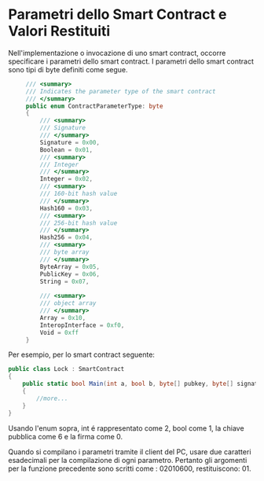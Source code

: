 # Parametri dello Smart Contract e Valori Restituiti

Nell'implementazione o invocazione di uno smart contract, occorre specificare i parametri dello smart contract. I parametri dello smart contract sono tipi di byte definiti come segue.

```c#
     /// <summary>
     /// Indicates the parameter type of the smart contract
     /// </summary>
     public enum ContractParameterType: byte
     {
         /// <summary>
         /// Signature
         /// </summary>
         Signature = 0x00,
         Boolean = 0x01,
         /// <summary>
         /// Integer
         /// </summary>
         Integer = 0x02,
         /// <summary>
         /// 160-bit hash value
         /// </summary>
         Hash160 = 0x03,
         /// <summary>
         /// 256-bit hash value
         /// </summary>
         Hash256 = 0x04,
         /// <summary>
         /// byte array
         /// </summary>
         ByteArray = 0x05,
         PublicKey = 0x06,
         String = 0x07,
         
         /// <summary>
         /// object array
         /// </summary>
         Array = 0x10,
         InteropInterface = 0xf0,   
         Void = 0xff
     }
```
Per esempio, per lo smart contract seguente:

```c#
public class Lock : SmartContract
{
    public static bool Main(int a, bool b, byte[] pubkey, byte[] signature)
    {
        //more...
    }
}
```
Usando l'enum sopra, int é rappresentato come 2, bool come 1, la chiave pubblica come 6 e la firma come 0.

Quando si compilano i parametri tramite il client del PC, usare due caratteri esadecimali per la compilazione di ogni parametro. Pertanto gli argomenti per la funzione precedente sono scritti come : 02010600, restituiscono: 01.

